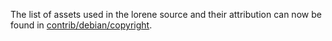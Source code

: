 The list of assets used in the lorene source and their attribution can now be found in [contrib/debian/copyright](../contrib/debian/copyright).
